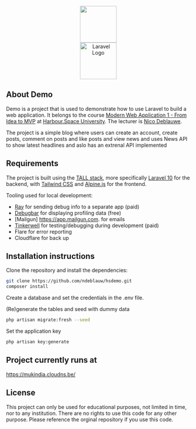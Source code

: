 <p align="center">
    <a href="https://bluepundit.eu" target="_blank"><img src="https://bluepundit.eu/img/bluepundit-logo-pundit.png?1" height="100"></a><br>
    <a href="https://harbour.space" target="_blank"><img src="https://upload.wikimedia.org/wikipedia/commons/thumb/d/dc/Harbour.Space_Logo_2.png/800px-Harbour.Space_Logo_2.png" height="100" alt="Laravel Logo"></a></p>

## About Demo
Demo is a project that is used to demonstrate how to use Laravel to build a web
application.
It belongs to the course [Modern Web Application 1 - From Idea to MVP](https://harbour.space/computer-science/courses/modern-web-application-1-nico-deblauwe-946) at [Harbour.Space University](https://harbour.space/).
The lecturer is [Nico Deblauwe](https://bluepundit.eu).

The project is a simple blog where users can create an account, create posts, comment on posts and like posts and view news and uses News API to show latest headlines
and aslo has an extrenal API implemented

## Requirements
The project is built using the [TALL stack](https://tallstack.dev/), more specifically [Laravel 10](https://laravel.com) for the backend,
with [Tailwind CSS](https://tailwindcss.com/)
and [Alpine.js](https://alpinejs.dev/) for the frontend.

Tooling used for local development:
- [Ray](https://myray.app) for sending debug info to a separate app (paid)
- [Debugbar](https://github.com/barryvdh/laravel-debugbar) for displaying profiling data (free)
- [Mailgun] https://app.mailgun.com. for emails
- [Tinkerwell](https://tinkerwell.app/) for testing/debugging during development (paid)
- Flare for error reporting
- Cloudflare for back up
  

## Installation instructions
Clone the repository and install the dependencies:

```sh
git clone https://github.com/ndeblauw/hsdemo.git
composer install
```
Create a database and set the credentials in the .env file.

(Re)generate the tables and seed with dummy data
```sh
php artisan migrate:fresh --seed
```
Set the application key
```sh
php artisan key:generate
```


## Project currently runs at

   https://mukindia.cloudns.be/
## License
This project can only be used for educational purposes, not limited in time, nor to any institution. There are no rights to use this code for any other purpose. Please reference the orginal repository if you use this code.

